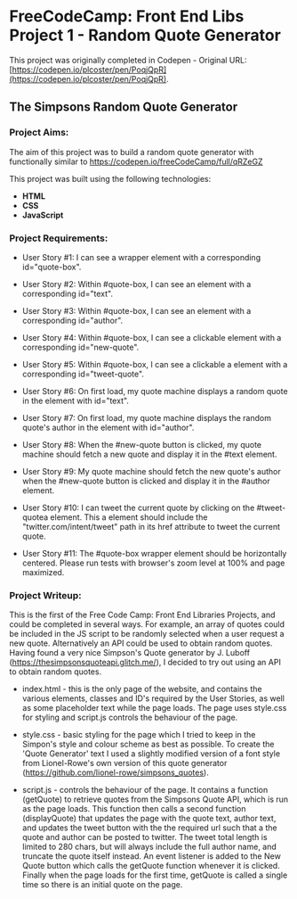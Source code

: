 # FreeCodeCamp: Front End Libs Project 1 - Random Quote Generator
 This project was originally completed in Codepen - Original URL: [https://codepen.io/plcoster/pen/PoqjQpR](https://codepen.io/plcoster/pen/PoqjQpR).

 ## The Simpsons Random Quote Generator

 ### Project Aims:
 The aim of this project was to build a random quote generator with functionally similar to https://codepen.io/freeCodeCamp/full/qRZeGZ

This project was built using the following technologies:
* **HTML**
* **CSS**
* **JavaScript**

### Project Requirements:

* User Story #1: I can see a wrapper element with a corresponding id="quote-box".

* User Story #2: Within #quote-box, I can see an element with a corresponding id="text".

* User Story #3: Within #quote-box, I can see an element with a corresponding id="author".

* User Story #4: Within #quote-box, I can see a clickable element with a corresponding id="new-quote".

* User Story #5: Within #quote-box, I can see a clickable a element with a corresponding id="tweet-quote".

* User Story #6: On first load, my quote machine displays a random quote in the element with id="text".

* User Story #7: On first load, my quote machine displays the random quote's author in the element with id="author".

* User Story #8: When the #new-quote button is clicked, my quote machine should fetch a new quote and display it in the #text element.

* User Story #9: My quote machine should fetch the new quote's author when the #new-quote button is clicked and display it in the #author element.

* User Story #10: I can tweet the current quote by clicking on the #tweet-quotea element. This a element should include the "twitter.com/intent/tweet" path in its href attribute to tweet the current quote.

* User Story #11: The #quote-box wrapper element should be horizontally centered. Please run tests with browser's zoom level at 100% and page maximized.


### Project Writeup:

This is the first of the Free Code Camp: Front End Libraries Projects, and could be completed in several ways. For example, an array of quotes could be included in the JS script to be randomly selected when a user request a new quote. Alternatively an API could be used to obtain random quotes. Having found a very nice Simpson's Quote generator by J. Luboff (https://thesimpsonsquoteapi.glitch.me/), I decided to try out using an API to obtain random quotes.

* index.html - this is the only page of the website, and contains the various elements, classes and ID's required by the User Stories, as well as some placeholder text while the page loads. The page uses style.css for styling and script.js controls the behaviour of the page.

* style.css - basic styling for the page which I tried to keep in the Simpon's style and colour scheme as best as possible. To create the 'Quote Generator' text I used a slightly modified version of a font style from Lionel-Rowe's own version of this quote generator (https://github.com/lionel-rowe/simpsons_quotes).

* script.js - controls the behaviour of the page. It contains a function (getQuote) to retrieve quotes from the Simpsons Quote API, which is run as the page loads. This function then calls a second function (displayQuote) that updates the page with the quote text, author text, and updates the tweet button with the the required url such that a the quote and author can be posted to twitter. The tweet total length is limited to 280 chars, but will always include the full author name, and truncate the quote itself instead. An event listener is added to the New Quote button which calls the getQuote function whenever it is clicked. Finally when the page loads for the first time, getQuote is called a single time so there is an initial quote on the page.


